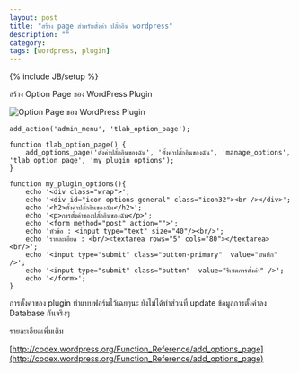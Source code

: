 ```yaml
---
layout: post
title: "สร้าง page สำหรับตั้งค่า ปลั้กอิน wordpress"
description: ""
category: 
tags: [wordpress, plugin]
---
```

{% include JB/setup %}

สร้าง Option Page ของ WordPress Plugin 

![Option Page ของ WordPress Plugin](https://raw.github.com/ilmsg/ilmsg.github.com/master/_upload/option-page-wordpress-plugin.jpg)


	add_action('admin_menu', 'tlab_option_page');
	 
	function tlab_option_page() {
		add_options_page('ตั้งค่าปลั้กอินของฉัน', 'ตั้งค่าปลั้กอินของฉัน', 'manage_options', 'tlab_option_page', 'my_plugin_options');
	}
 
	function my_plugin_options(){
		echo '<div class="wrap">';
		echo '<div id="icon-options-general" class="icon32"><br /></div>';
		echo '<h2>ตั้งค่าปลั้กอินของฉัน</h2>';
		echo '<p>การตั้งค่าของปลั้กอินของฉัน</p>';
		echo '<form method="post" action="">';
		echo 'หัวข้อ : <input type="text" size="40"/><br/>';
		echo 'รายละเอียด : <br/><textarea rows="5" cols="80"></textarea><br/>';
		echo '<input type="submit" class="button-primary"  value="บันทึก" />';
		echo '<input type="submit" class="button"  value="รีเซตการตั้งค่า" />';
		echo '</form>';
	}

การตั้งค่าของ plugin ทำแบบฟอร์มไว้เฉยๆนะ ยังไม่ได้ทำส่วนที่ update ข้อมูลการตั้งค่าลง Database กันจริงๆ

รายละเอียดเพิ่มเติม

[http://codex.wordpress.org/Function_Reference/add_options_page](http://codex.wordpress.org/Function_Reference/add_options_page)



